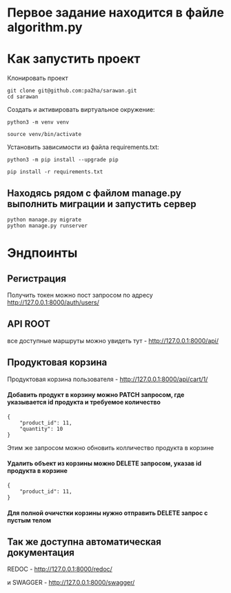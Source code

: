 # Первое задание находится в файле algorithm.py

# Как запустить проект
Клонировать проект
```
git clone git@github.com:pa2ha/sarawan.git
cd sarawan
```
Cоздать и активировать виртуальное окружение:

```
python3 -m venv venv
```

```
source venv/bin/activate
```

Установить зависимости из файла requirements.txt:

```
python3 -m pip install --upgrade pip
```

```
pip install -r requirements.txt
```
## Находясь рядом с файлом manage.py выполнить миграции и запустить сервер

```
python manage.py migrate
python manage.py runserver
```
# Эндпоинты
## Регистрация
Получить токен можно пост запросом по адресу http://127.0.0.1:8000/auth/users/
## API ROOT
все доступные маршруты можно увидеть тут - http://127.0.0.1:8000/api/
## Продуктовая корзина
Продуктовая корзина пользователя - http://127.0.0.1:8000/api/cart/1/
#### Добавить продукт в корзину можно PATCH запросом, где указывается id продукта и требуемое количество

```
{
    "product_id": 11,
    "quantity": 10
}
```
Этим же запросом можно обновить колличество продукта в корзине

#### Удалить объект из корзины можно DELETE запросом, указав id продукта в корзине 

```
{
    "product_id": 11,
}
```
#### Для полной очичстки корзины нужно отправить DELETE запрос с пустым телом

## Так же доступна автоматическая документация
REDOC - http://127.0.0.1:8000/redoc/


и SWAGGER - http://127.0.0.1:8000/swagger/
